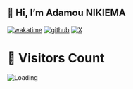 ## 👋 Hi, I’m Adamou NIKIEMA

[![wakatime](https://wakatime.com/badge/user/018cd4cd-43bc-4cbd-a399-a0c0b31e0331.svg)](https://wakatime.com/@018cd4cd-43bc-4cbd-a399-a0c0b31e0331)
[![github](https://img.shields.io/github/followers/semperfi13?logo=github&style=plastic)](https://github.com/semperfi13?tab=followers)
[![X](https://img.shields.io/twitter/follow/SEMPERFI?style=plastic&logo=x&labelColor=595959&color=595959)](https://x.com/semperfi_13)


# 👤 Visitors Count

<img align="left" src = "https://profile-counter.glitch.me/semperfi13/count.svg" alt ="Loading">
<br />
<!--
**semperfi13/semperfi13** is a ✨ _special_ ✨ repository because its `README.md` (this file) appears on your GitHub profile.

Here are some ideas to get you started:

- 🔭 I’m currently working on ...
- 🌱 I’m currently learning ...
- 👯 I’m looking to collaborate on ...
- 🤔 I’m looking for help with ...
- 💬 Ask me about ...
- 📫 How to reach me: ...
- 😄 Pronouns: ...
- ⚡ Fun fact: ...
[![Harlok's WakaTime stats](https://github-readme-stats.vercel.app/api/wakatime?username=adamounikiema)](https://github-readme-stats.vercel.app/api/wakatime?username=adamounikiema)
-->


# 💻 Tech Stack:

![PHP](https://img.shields.io/badge/php-777BB4?style=for-the-badge&logo=php&logoColor=white) 
![Symfony](https://img.shields.io/badge/symfony-%23000000.svg?style=for-the-badge&logo=symfony&logoColor=white) 
![JavaScript](https://img.shields.io/badge/javascript-F7DF1E?style=for-the-badge&logo=javascript&logoColor=black) 
![Python](https://img.shields.io/badge/python-3670A0?style=for-the-badge&logo=python&logoColor=ffdd54) 
![Django](https://img.shields.io/badge/django-%23092E20.svg?style=for-the-badge&logo=django&logoColor=white) 
![Bootstrap](https://img.shields.io/badge/bootstrap-%238511FA.svg?style=for-the-badge&logo=bootstrap&logoColor=white) 
![PostgreSQL](https://img.shields.io/badge/postgres-%23316192.svg?style=for-the-badge&logo=postgresql&logoColor=white) 
![GitHub](https://img.shields.io/badge/github-%23121011.svg?style=for-the-badge&logo=github&logoColor=white) 
![Flutter](https://img.shields.io/badge/Flutter-%2302569B.svg?style=for-the-badge&logo=Flutter&logoColor=white) 
![React](https://img.shields.io/badge/react-%2320232a.svg?style=for-the-badge&logo=react&logoColor=%2361DAFB) 
![Docker](https://img.shields.io/badge/docker-%230db7ed.svg?style=for-the-badge&logo=docker&logoColor=white) 
![GraphQL](https://img.shields.io/badge/GraphQL-E10098?style=for-the-badge&logo=graphql&logoColor=white) 
![SQL](https://img.shields.io/badge/SQL-%2307405e.svg?style=for-the-badge&logo=sqlite&logoColor=white) 
![Nginx](https://img.shields.io/badge/nginx-%23009639.svg?style=for-the-badge&logo=nginx&logoColor=white) 
![Apache](https://img.shields.io/badge/apache-%23D22128.svg?style=for-the-badge&logo=apache&logoColor=white) 

# 📊 GitHub Stats:

![](https://github-readme-streak-stats.herokuapp.com/?user=semperfi13&theme=dark&hide_border=false)<br/>
![](https://github-readme-stats.vercel.app/api?username=semperfi13&show_icons=true&theme=dark&hide_border=false&include_all_commits=true&count_private=true&show=contribs,prs,prs_merged)
![](https://github-readme-stats.vercel.app/api/top-langs/?username=semperfi13&theme=dark&hide_border=false&include_all_commits=true&count_private=true&layout=compact&langs_count=10)


<!--
  <a href="https://visitcount.itsvg.in">
    <img src="https://visitcount.itsvg.in/api?id=semperfi13&label=Profile%20Views&pretty=false" />
  </a>
-->
